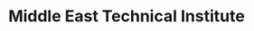 ---
title: "Middle East Technical Institute"
meta_title: "METI - International Language Research"
description: "International research institute specializing in Middle Eastern languages and technologies with Kurdish language focus."
draft: false
---